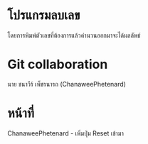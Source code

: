 # โปรแกรมลบเลข
โดยการพิมพ์ตัวเลขที่ต้องการแล้วคำนวนออกมาจะได้ผลลัพธ์
# Git collaboration
นาย ชนาวีร์ เพ็ชรนารถ (ChanaweePhetenard) 
# หน้าที่
ChanaweePhetenard - เพิ่มปุ่ม Reset เข้ามา

